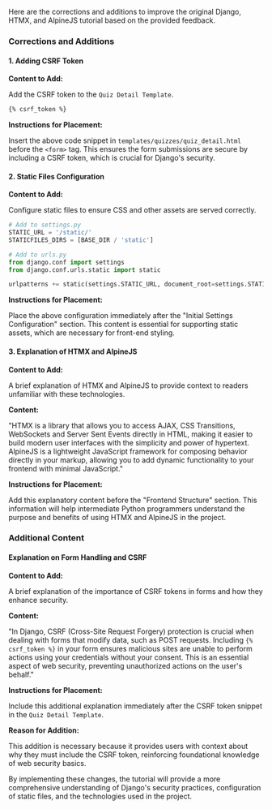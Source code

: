 Here are the corrections and additions to improve the original Django, HTMX, and AlpineJS tutorial based on the provided feedback.

### Corrections and Additions

#### 1. Adding CSRF Token

**Content to Add:**

Add the CSRF token to the `Quiz Detail Template`.

```html
{% csrf_token %}
```

**Instructions for Placement:**

Insert the above code snippet in `templates/quizzes/quiz_detail.html` before the `<form>` tag. This ensures the form submissions are secure by including a CSRF token, which is crucial for Django's security.

#### 2. Static Files Configuration

**Content to Add:**

Configure static files to ensure CSS and other assets are served correctly.

```python
# Add to settings.py
STATIC_URL = '/static/'
STATICFILES_DIRS = [BASE_DIR / 'static']

# Add to urls.py
from django.conf import settings
from django.conf.urls.static import static

urlpatterns += static(settings.STATIC_URL, document_root=settings.STATIC_ROOT)
```

**Instructions for Placement:**

Place the above configuration immediately after the "Initial Settings Configuration" section. This content is essential for supporting static assets, which are necessary for front-end styling.

#### 3. Explanation of HTMX and AlpineJS

**Content to Add:**

A brief explanation of HTMX and AlpineJS to provide context to readers unfamiliar with these technologies.

**Content:**

"HTMX is a library that allows you to access AJAX, CSS Transitions, WebSockets and Server Sent Events directly in HTML, making it easier to build modern user interfaces with the simplicity and power of hypertext. AlpineJS is a lightweight JavaScript framework for composing behavior directly in your markup, allowing you to add dynamic functionality to your frontend with minimal JavaScript."

**Instructions for Placement:**

Add this explanatory content before the "Frontend Structure" section. This information will help intermediate Python programmers understand the purpose and benefits of using HTMX and AlpineJS in the project.

### Additional Content

#### Explanation on Form Handling and CSRF

**Content to Add:**

A brief explanation of the importance of CSRF tokens in forms and how they enhance security.

**Content:**

"In Django, CSRF (Cross-Site Request Forgery) protection is crucial when dealing with forms that modify data, such as POST requests. Including `{% csrf_token %}` in your form ensures malicious sites are unable to perform actions using your credentials without your consent. This is an essential aspect of web security, preventing unauthorized actions on the user's behalf."

**Instructions for Placement:**

Include this additional explanation immediately after the CSRF token snippet in the `Quiz Detail Template`.

**Reason for Addition:**

This addition is necessary because it provides users with context about why they must include the CSRF token, reinforcing foundational knowledge of web security basics.

By implementing these changes, the tutorial will provide a more comprehensive understanding of Django's security practices, configuration of static files, and the technologies used in the project.